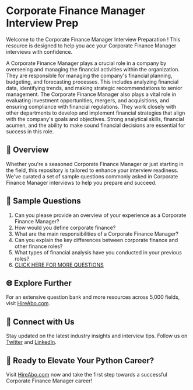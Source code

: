 # Corporate Finance Manager Interview Prep

Welcome to the Corporate Finance Manager Interview Preparation ! This resource is designed to help you ace your Corporate Finance Manager interviews with confidence.

A Corporate Finance Manager plays a crucial role in a company by overseeing and managing the financial activities within the organization. They are responsible for managing the company's financial planning, budgeting, and forecasting processes. This includes analyzing financial data, identifying trends, and making strategic recommendations to senior management. The Corporate Finance Manager also plays a vital role in evaluating investment opportunities, mergers, and acquisitions, and ensuring compliance with financial regulations. They work closely with other departments to develop and implement financial strategies that align with the company's goals and objectives. Strong analytical skills, financial acumen, and the ability to make sound financial decisions are essential for success in this role.

## 🚀 Overview

Whether you're a seasoned Corporate Finance Manager or just starting in the field, this repository is tailored to enhance your interview readiness. We've curated a set of sample questions commonly asked in Corporate Finance Manager interviews to help you prepare and succeed.

## 📝 Sample Questions

1. Can you please provide an overview of your experience as a Corporate Finance Manager?
2. How would you define corporate finance?
3. What are the main responsibilities of a Corporate Finance Manager?
4. Can you explain the key differences between corporate finance and other finance roles?
5. What types of financial analysis have you conducted in your previous roles?
6. [CLICK HERE FOR MORE QUESTIONS](https://hireabo.com/job/1_2_40/Corporate%20Finance%20Manager)

## 🌐 Explore Further

For an extensive question bank and more resources across 5,000 fields, visit [HireAbo.com](https://www.hireabo.com).

## 📱 Connect with Us

Stay updated on the latest industry insights and interview tips. Follow us on [Twitter](https://twitter.com/hireabo) and [LinkedIn](https://www.linkedin.com/in/hire-abo-3609972a8/).

## 🚀 Ready to Elevate Your Python Career?

Visit [HireAbo.com](https://www.hireabo.com) now and take the first step towards a successful Corporate Finance Manager career!